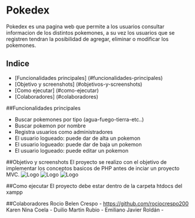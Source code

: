 # Pokedex
Pokedex es una pagina web que permite a los usuarios consultar informacion de los distintos pokemones, a su vez los usuarios que se registren tendran la posibilidad de agregar, eliminar o modificar los pokemones.

## Indice
* [Funcionalidades principales]  (#funcionalidades-principales)
* [Objetivo y screenshots] (#objetivos-y-screenshots)
* [Como ejecutar] (#como-ejecutar)
* [Colaboradores] (#colaboradores)

##Funcionalidades principales
- Buscar pokemones por tipo (agua-fuego-tierra-etc..)
- Buscar pokemon por nombre
- Registra usuarios como administradores
- El usuario logueado: puede dar de alta un pokemon
- El usuario logueado: puede dar de baja un pokemon
- El usuario logueado: puede editar un pokemon

##Objetivo y screenshots
El proyecto se realizo con el objetivo de implementar los conceptos basicos de PHP antes de inciar un proyecto MVC.
![Logo](Pokedex/imagenes/presentacion/home.png)
![Logo](Pokedex/imagenes/presentacion/espec.png)
![Logo](Pokedex/imagenes/presentacion/editar.png)

##Como ejecutar
El proyecto debe estar dentro de la carpeta htdocs del xampp

##Colaboradores
Rocio Belen Crespo - https://github.com/rociocrespo200
Karen Nina Coela -
Duilio Martin Rubio -
Emiliano Javier Roldán -
